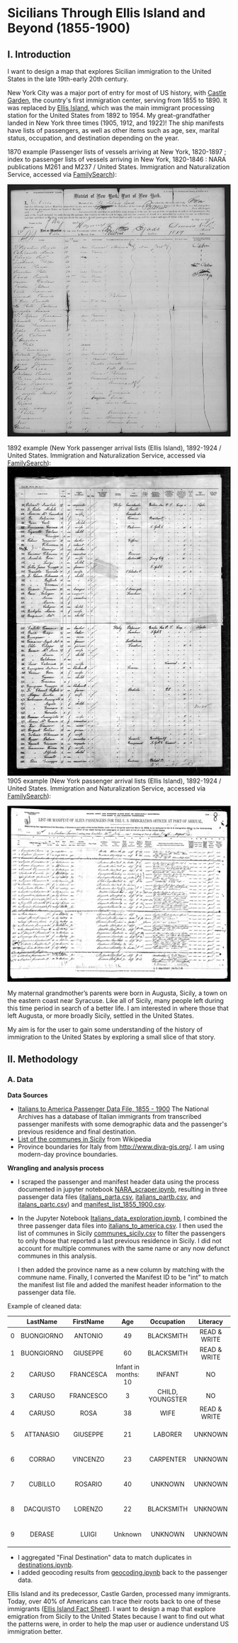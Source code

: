# Sicilians Through Ellis Island and Beyond (1855-1900)

## I. Introduction

I want to design a map that explores Sicilian immigration to the United States in the late 19th-early 20th century.

New York City was a major port of entry for most of US history, with [Castle Garden](https://www.nps.gov/cacl/index.htm), the country's first immigration center, serving from 1855 to 1890. It was replaced by [Ellis Island](https://www.nps.gov/elis/index.htm), which was the main immigrant processing station for the United States from 1892 to 1954. My great-grandfather landed in New York three times (1905, 1912, and 1922)! The ship manifests have lists of passengers, as well as other items such as age, sex, marital status, occupation, and destination depending on the year.

1870 example (Passenger lists of vessels arriving at New York, 1820-1897 ; index to passenger lists of vessels arriving in New York, 1820-1846 : NARA publications M261 and M237 / United States. Immigration and Naturalization Service, accessed via [FamilySearch](https://www.familysearch.org/en/)):  

![Manifest Example 1870](images/ManifestExample1870.jpg "1870")  

1892 example (New York passenger arrival lists (Ellis Island), 1892-1924 / United States. Immigration and Naturalization Service, accessed via [FamilySearch](https://www.familysearch.org/en/)):  
![Manifest Example 1892](images/ManifestExample1892.jpg "1892")  
1905 example (New York passenger arrival lists (Ellis Island), 1892-1924 / United States. Immigration and Naturalization Service, accessed via [FamilySearch](https://www.familysearch.org/en/)):

![Manifest Example 1905](images/ManifestExample1905.jpg "1905")  

My maternal grandmother’s parents were born in Augusta, Sicily, a town on the eastern coast near Syracuse. Like all of Sicily, many people left during this time period in search of a better life. I am interested in where those that left Augusta, or more broadly Sicily, settled in the United States.

My aim is for the user to gain some understanding of the history of immigration to the United States by exploring a small slice of that story.

## II. Methodology

### A. Data

**Data Sources**

- [Italians to America Passenger Data File, 1855 - 1900](https://aad.archives.gov/aad/series-description.jsp?s=4433&cat=GP44&bc=,sl&col=1002) The National Archives has a database of Italian immigrants from transcribed passenger manifests with some demographic data and the passenger's previous residence and final destination.
- [List of the communes in Sicily](https://en.wikipedia.org/wiki/List_of_communes_of_Sicily) from Wikipedia
- Province boundaries for Italy from http://www.diva-gis.org/. I am using modern-day province boundaries.

**Wrangling and analysis process**

- I scraped the passenger and manifest header data using the process documented in jupyter notebook [NARA_scraper.ipynb](NARA_scraper.ipynb), resulting in three passenger data files ([italians_parta.csv](data/italians_parta.csv), [italians_partb.csv](data/italians_partb.csv), and [italans_partc.csv](data/italians_partc.csv)) and [manifest_list_1855_1900.csv](data/manifest_list_1855_1900.csv).  
- In the Jupyter Notebook [Italians_data_exploration.ipynb](Italians_data_exploration.ipynb), I combined the three passenger data files into [italians_to_america.csv](data/italians_to_america.csv). I then used the list of communes in Sicily [communes_sicily.csv](data/communes_sicily.csv) to filter the passengers to only those that reported a last previous residence in Sicily. I did not account for multiple communes with the same name or any now defunct communes in this analysis. 

  I then added the province name as a new column by matching with the commune name. Finally, I converted the Manifest ID to be "int" to match the manifest list file and added the manifest header information to the passenger data file.

Example of cleaned data:

|       | **LastName** | **FirstName** |       **Age**        |  **Occupation**  | **Literacy** | **CountryofOrigin** | **CityTownofLastResidence** | **DestinationCityTown** |           **TransitTravelCompartment**            | **ManifestID** | **Province** | **ShipName** |     **Port**     | **Arrival** |
| :---: | :----------: | :-----------: | :------------------: | :--------------: | :----------: | :-----------------: | :-------------------------: | :---------------------: | :-----------------------------------------------: | :------------: | :----------: | :----------: | :--------------: | :---------: |
|   0   |  BUONGIORNO  |    ANTONIO    |          49          |    BLACKSMITH    | READ & WRITE |        ITALY        |           SCIACCA           |        NEW YORK         | Return trip to USA - non US Citizen [Transit];... |     82236      |  Agrigento   |     EMS      |      NAPLES      | 12/29/1892  |
|   1   |  BUONGIORNO  |   GIUSEPPE    |          60          |    BLACKSMITH    | READ & WRITE |        ITALY        |           SCIACCA           |        NEW YORK         | Return trip to USA - non US Citizen [Transit];... |     82236      |  Agrigento   |     EMS      |      NAPLES      | 12/29/1892  |
|   2   |    CARUSO    |   FRANCESCA   | Infant in months: 10 |      INFANT      |      NO      |        ITALY        |           SCIACCA           |        NEW YORK         | Return trip to USA - non US Citizen [Transit];... |     82236      |  Agrigento   |     EMS      |      NAPLES      | 12/29/1892  |
|   3   |    CARUSO    |   FRANCESCO   |          3           | CHILD, YOUNGSTER |      NO      |        ITALY        |           SCIACCA           |        NEW YORK         | Return trip to USA - non US Citizen [Transit];... |     82236      |  Agrigento   |     EMS      |      NAPLES      | 12/29/1892  |
|   4   |    CARUSO    |     ROSA      |          38          |       WIFE       | READ & WRITE |        ITALY        |           SCIACCA           |        NEW YORK         | Return trip to USA - non US Citizen [Transit];... |     82236      |  Agrigento   |     EMS      |      NAPLES      | 12/29/1892  |
|   5   |  ATTANASIO   |   GIUSEPPE    |          21          |     LABORER      |   UNKNOWN    |        ITALY        |           PALERMO           |        NEW YORK         |  Staying in the USA [Transit]; Stowaway [Travel]  |     80591      |   Palermo    |   GOTTARDO   |     ANTWERP      | 11/30/1884  |
|   6   |    CORRAO    |   VINCENZO    |          23          |    CARPENTER     |   UNKNOWN    |        ITALY        |           PALERMO           |        NEW YORK         |  Staying in the USA [Transit]; Stowaway [Travel]  |     80591      |   Palermo    |   GOTTARDO   |     ANTWERP      | 11/30/1884  |
|   7   |   CUBILLO    |    ROSARIO    |          40          |     UNKNOWN      |   UNKNOWN    |        ITALY        |           MESSINA           |        NEW YORK         |  Staying in the USA [Transit]; Stowaway [Travel]  |       63       |   Messina    |    ALESIA    | MESSINA & NAPLES | 04/25/1885  |
|   8   |  DACQUISTO   |    LORENZO    |          22          |    BLACKSMITH    |   UNKNOWN    |        ITALY        |           PALERMO           |        NEW YORK         |  Staying in the USA [Transit]; Stowaway [Travel]  |     80591      |   Palermo    |   GOTTARDO   |     ANTWERP      | 11/30/1884  |
|   9   |    DERASE    |     LUIGI     |       Unknown        |     UNKNOWN      |   UNKNOWN    |        ITALY        |           MESSINA           |        NEW YORK         |  Staying in the USA [Transit]; Stowaway [Travel]  |       63       |   Messina    |    ALESIA    | MESSINA & NAPLES | 04/25/1885  |

 + I aggregated "Final Destination" data to match duplicates in [destinations.ipynb](destinations.ipynb).
 + I added geocoding results from [geocoding.ipynb](geocoding.ipynb) back to the passenger data.  


 Ellis Island and its predecessor, Castle Garden, processed many immigrants. Today, over 40% of Americans can trace their roots back to one of these immigrants ([Ellis Island Fact Sheet](https://www.nps.gov/npnh/learn/news/fact-sheet-elis.htm)). I want to design a map that explore emigration from Sicily to the United States because I want to find out what the patterns were, in order to help the map user or audience understand US immigration better.
